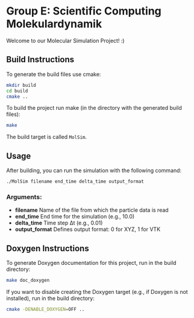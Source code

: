 # Group E: Scientific Computing Molekulardynamik
Welcome to our Molecular Simulation Project! :)

## Build Instructions
To generate the build files use cmake:

```bash
mkdir build
cd build
cmake ..
```

To build the project run make (in the directory with the generated build files):

```bash
make
```

The build target is called `MolSim`.

## Usage
After building, you can run the simulation with the following command:
```bash
./MolSim filename end_time delta_time output_format
```
### Arguments:
- **filename** Name of the file from which the particle data is read
- **end_time** End time for the simulation (e.g., 10.0)
- **delta_time** Time step Δt (e.g., 0.01)
- **output_format** Defines output format: 0 for XYZ, 1 for VTK

## Doxygen Instructions
To generate Doxygen documentation for this project, run in the build directory:
```bash
make doc_doxygen
```

If you want to disable creating the Doxygen target (e.g., if Doxygen is not installed), run in the build directory:
```bash
cmake -DENABLE_DOXYGEN=OFF ..
```

